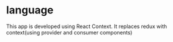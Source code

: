 # language
This app is developed using React Context. It replaces redux with context(using provider and consumer components)
